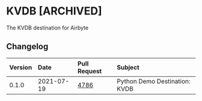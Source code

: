 # KVDB [ARCHIVED]

The KVDB destination for Airbyte

## Changelog

| Version | Date       | Pull Request                                           | Subject                       |
| :------ | :--------- | :----------------------------------------------------- | :---------------------------- |
| 0.1.0   | 2021-07-19 | [4786](https://github.com/airbytehq/airbyte/pull/4786) | Python Demo Destination: KVDB |
